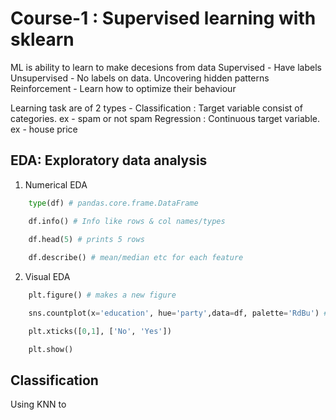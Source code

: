 # Course-1 : Supervised learning with sklearn

ML is ability to learn to make decesions from data
Supervised - Have labels
Unsupervised - No labels on data. Uncovering hidden patterns
Reinforcement - Learn how to optimize their behaviour

Learning task are of 2 types - 
Classification : Target variable consist of categories. ex - spam or not spam
Regression : Continuous target variable. ex - house price

## EDA: Exploratory data analysis
1. Numerical EDA

```python
    type(df) # pandas.core.frame.DataFrame

    df.info() # Info like rows & col names/types
    
    df.head(5) # prints 5 rows

    df.describe() # mean/median etc for each feature
```

2. Visual EDA

```python
    plt.figure() # makes a new figure 

    sns.countplot(x='education', hue='party',data=df, palette='RdBu') # Seaborn's countplot 

    plt.xticks([0,1], ['No', 'Yes'])

    plt.show()
```

## Classification
Using KNN to 